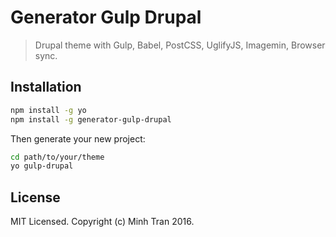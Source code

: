 # Generator Gulp Drupal
> Drupal theme with Gulp, Babel, PostCSS, UglifyJS, Imagemin, Browser sync.

## Installation

```bash
npm install -g yo
npm install -g generator-gulp-drupal
```

Then generate your new project:

```bash
cd path/to/your/theme
yo gulp-drupal
```

## License

MIT Licensed. Copyright (c) Minh Tran 2016.
